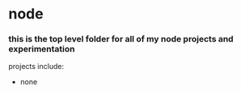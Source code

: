 # node

### this is the top level folder for all of my node projects and experimentation

projects include:

- none
